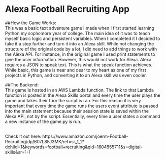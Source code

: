 # Alexa Football Recruiting App
##How the Game Works:<br/>
This was a basic text adventure game I made when I first started learning Python my sophomore year of college. The main idea of it was to teach myself basic logic and persistent variables. When I completed it I decided to take it a step further and turn it into an Alexa skill. While not changing the structure of the original code by a lot, I did need to add things to work with the Alexa API. For instance, in the original game I used print statements to give the user information. However, this would not work for Alexa. Alexa requires a JSON to speak text. This is what the speak function achieves. While basic, this game is near and dear to my heart as one of my first projects in Python, and converting it to an Alexa skill was even cooler. <br/>

##The Backend:<br/>
This game is hosted in an AWS Lambda function. The link to that Lambda function is posted in the Alexa Skills portal and every time the user plays the game and takes their turn the script is ran. For this reason it is very important that every time the game runs the users event attribute is passed into the main statement because their session state is saved within the Alexa API, not by the script. Essentially, every time a user states a command a new instance of the game.py is run.

<br/>
Check it out here: https://www.amazon.com/joerm-Football-Recruiting/dp/B07L8FJ3MK/ref=sr_1_1?dchild=1&keywords=football+recruiting&qid=1604555711&s=digital-skills&sr=1-1
